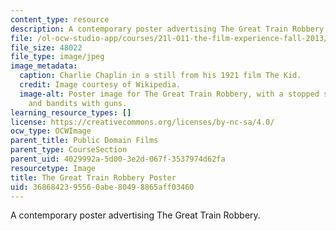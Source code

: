 ```yaml
---
content_type: resource
description: A contemporary poster advertising The Great Train Robbery.
file: /ol-ocw-studio-app/courses/21l-011-the-film-experience-fall-2013/3686842395560abe80498865aff03460_trainrob.jpg
file_size: 48022
file_type: image/jpeg
image_metadata:
  caption: Charlie Chaplin in a still from his 1921 film The Kid.
  credit: Image courtesy of Wikipedia.
  image-alt: Poster image for The Great Train Robbery, with a stopped steam locomotive
    and bandits with guns.
learning_resource_types: []
license: https://creativecommons.org/licenses/by-nc-sa/4.0/
ocw_type: OCWImage
parent_title: Public Domain Films
parent_type: CourseSection
parent_uid: 4029992a-5d00-3e2d-067f-3537974d62fa
resourcetype: Image
title: The Great Train Robbery Poster
uid: 36868423-9556-0abe-8049-8865aff03460
---
```

A contemporary poster advertising The Great Train Robbery.